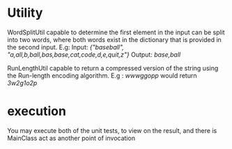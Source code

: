 # Utility

WordSplitUtil capable to determine the first element in the input can be split into two words, where both words exist in the dictionary that is provided in the second input. 
E.g: Input: *{"baseball", "a,all,b,ball,bas,base,cat,code,d,e,quit,z"}*
     Output: *base,ball*


RunLengthUtil capable to return a compressed version of the string using the Run-length encoding algorithm. E.g : *wwwggopp* would return *3w2g1o2p*

# execution

You may execute both of the unit tests, to view on the result,
and there is MainClass act as another point of invocation




